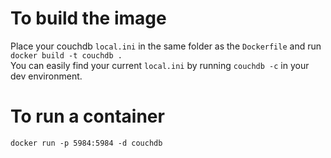# To build the image

Place your couchdb `local.ini` in the same folder as the `Dockerfile` and run  
`docker build -t couchdb .`  
You can easily find your current `local.ini` by running `couchdb -c` in your dev environment.

# To run a container

`docker run -p 5984:5984 -d couchdb`
